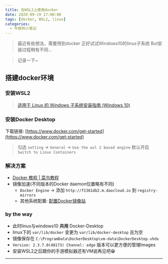 ```yaml
---
title: 在WSL2上使用docker
date: 2020-09-19 17:00:00
tags: [docker, WSL2, linux]
categories: 
  - 牛排的小笔记
---
```

> 最近有些想法，需要用到docker
> 正好试试Windows10的linux子系统
> But安装过程稍有不同...

> 记录一下~

<!-- more -->
## 搭建docker环境
### 安装WSL2
> [适用于 Linux 的 Windows 子系统安装指南 (Windows 10)](https://docs.microsoft.com/zh-cn/windows/WSL/install-win10#update-to-WSL-2) 

### 安装Docker Desktop
下载链接: [https://www.docker.com/get-started](https://www.docker.com/get-started) 

> 勾选 `setting` -> `General` -> `Use the wsl 2 based engine`
> 默认开启 `Switch to Linux Containers`

### 解决方案
- [Docker 教程 | 菜鸟教程](https://www.runoob.com/docker/docker-tutorial.html) 
- 镜像加速(不同版本的Docker daemon位置略有不同) 
  - `Docker Engine` -> 添加 `http://f1361db2.m.daocloud.io` 到 `registry-mirrors`
  - 其他系统配置: [配置Docker镜像站](https://www.daocloud.io/mirror#accelerator-doc) 

### by the way
- 此时linux与windows10 **共用** Docker-Desktop
- linux下的 `var/lib/docker` 变更为 `var/lib/docker-desktop` 且为空
- 镜像保存在 `C:\ProgramData\DockerDesktop\vm-data\DockerDesktop.vhdx` 
- `Version: 2.3.7.0(48173) Channel: edge` 版本可以更方便的管理Images
- 安装WSL2之后跟你的手游模拟器还有VM说再见吧😁

---

